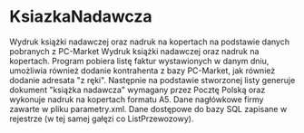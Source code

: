 # KsiazkaNadawcza
Wydruk książki nadawczej oraz nadruk na kopertach na podstawie danych pobranych z PC-Market
Wydruk książki nadawczej oraz nadruk na kopertach.
Program pobiera listę faktur wystawionych w danym dniu, umożliwia również dodanie kontrahenta z bazy PC-Market, jak również dodanie adresata "z ręki". Następnie na podstawie stworzonej listy generuje dokument "książka nadawcza" wymagany przez Pocztę Polską oraz wykonuje nadruk na kopertach formatu A5. Dane nagłówkowe firmy zawarte w pliku parametry.xml. Dane dostępowe do bazy SQL zapisane w rejestrze (w tej samej gałęzi co ListPrzewozowy).
